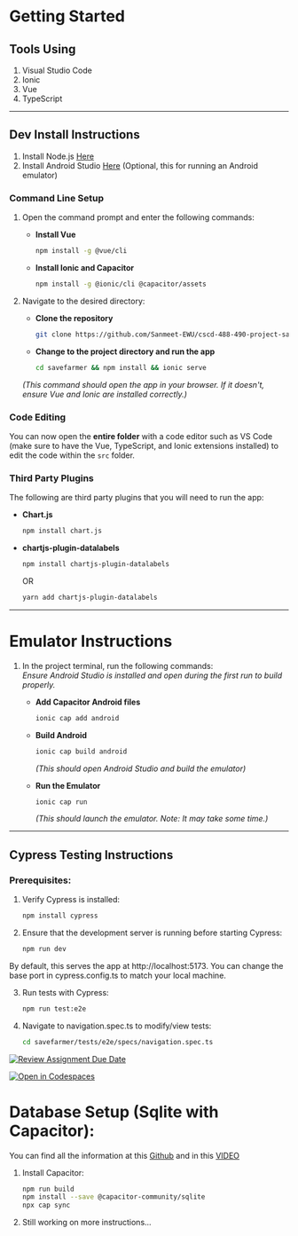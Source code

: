 # Getting Started
## Tools Using
1. Visual Studio Code
2. Ionic
3. Vue
4. TypeScript
---

## Dev Install Instructions

1. Install Node.js [Here](https://nodejs.org/en)  
2. Install Android Studio [Here](https://developer.android.com/studio?gad_source=1&gbraid=0AAAAAC-IOZlMfeQAjLmqKrspCVlYU7fr4&gclid=Cj0KCQiA88a5BhDPARIsAFj595jUz8aGqI65fDdK3ZpqDA1pz140tnzHJ69qZ4B3gZL4gsL5vVhV9B0aAnkaEALw_wcB&gclsrc=aw.ds)   (Optional, this for running an Android emulator)

### Command Line Setup

1. Open the command prompt and enter the following commands:
   - **Install Vue**  
     ```bash
     npm install -g @vue/cli
     ```

   - **Install Ionic and Capacitor**  
     ```bash
     npm install -g @ionic/cli @capacitor/assets
     ```

2. Navigate to the desired directory:
   - **Clone the repository**  
     ```bash
     git clone https://github.com/Sanmeet-EWU/cscd-488-490-project-save-farmers/tree/main/Source/savefarmer.git savefarmer
     ```

   - **Change to the project directory and run the app**  
     ```bash
     cd savefarmer && npm install && ionic serve
     ```

   *(This command should open the app in your browser. If it doesn't, ensure Vue and Ionic are installed correctly.)*


### Code Editing

You can now open the **entire folder** with a code editor such as VS Code (make sure to have the Vue, TypeScript, and Ionic extensions installed) to edit the code within the `src` folder.

### Third Party Plugins
The following are third party plugins that you will need to run the app:
- **Chart.js**  
     ```bash
     npm install chart.js
     ```
- **chartjs-plugin-datalabels**  
     ```bash
     npm install chartjs-plugin-datalabels
     ```
     OR
     ```bash
     yarn add chartjs-plugin-datalabels
     ```
---

# Emulator Instructions

1. In the project terminal, run the following commands:  
   *Ensure Android Studio is installed and open during the first run to build properly.*
   - **Add Capacitor Android files**  
     ```bash
     ionic cap add android
     ```

   - **Build Android**  
     ```bash
     ionic cap build android
     ```
     *(This should open Android Studio and build the emulator)*

   - **Run the Emulator**  
     ```bash
     ionic cap run
     ```
     *(This should launch the emulator. Note: It may take some time.)*

--- 
## Cypress Testing Instructions

### Prerequisites:
1. Verify Cypress is installed:
    ```bash  
    npm install cypress
    
2. Ensure that the development server is running before starting Cypress:
   ```bash
   npm run dev
   
By default, this serves the app at http://localhost:5173. You can change the base port in cypress.config.ts to match your local machine.

3. Run tests with Cypress:
    ```bash
    npm run test:e2e

4. Navigate to navigation.spec.ts to modify/view tests:

    ```bash
    cd savefarmer/tests/e2e/specs/navigation.spec.ts


[![Review Assignment Due Date](https://classroom.github.com/assets/deadline-readme-button-22041afd0340ce965d47ae6ef1cefeee28c7c493a6346c4f15d667ab976d596c.svg)](https://classroom.github.com/a/ixLrLXsm)

[![Open in Codespaces](https://classroom.github.com/assets/launch-codespace-2972f46106e565e64193e422d61a12cf1da4916b45550586e14ef0a7c637dd04.svg)](https://classroom.github.com/open-in-codespaces?assignment_repo_id=16315825)

# Database Setup (Sqlite with Capacitor):

You can find all the information at this [Github](https://github.com/capacitor-community/sqlite) and in this [VIDEO](https://www.youtube.com/watch?v=z3K2HLh1G_I)

1. Install Capacitor:
    ```bash  
    npm run build  
    npm install --save @capacitor-community/sqlite
    npx cap sync
    ```

2. Still working on more instructions...
